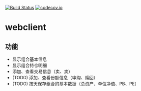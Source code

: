 [![Build Status](https://travis-ci.org/guhe/webclient.svg)](https://travis-ci.org/guhe/webclient)
[![codecov.io](https://codecov.io/github/guhe/webclient/coverage.svg)](https://codecov.io/github/guhe/webclient)

# webclient

## 功能
* 显示组合基本信息
* 显示组合持仓明细
* 添加、查看交易信息（卖、卖）
* (TODO) 添加、查看份额信息（申购、赎回）
* (TODO) 按天保存组合的基本数据（总资产、单位净值、PB、PE）

